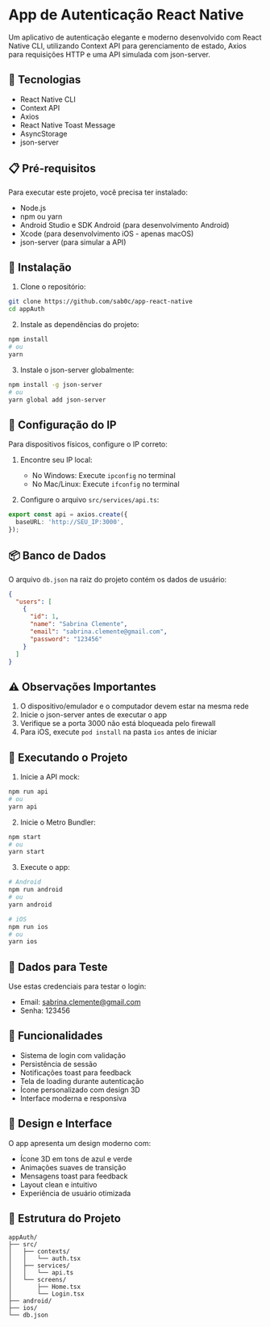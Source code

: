 # App de Autenticação React Native

Um aplicativo de autenticação elegante e moderno desenvolvido com React Native CLI, utilizando Context API para gerenciamento de estado, Axios para requisições HTTP e uma API simulada com json-server.

## 🚀 Tecnologias

- React Native CLI
- Context API
- Axios
- React Native Toast Message
- AsyncStorage
- json-server

## 📋 Pré-requisitos

Para executar este projeto, você precisa ter instalado:

- Node.js
- npm ou yarn
- Android Studio e SDK Android (para desenvolvimento Android)
- Xcode (para desenvolvimento iOS - apenas macOS)
- json-server (para simular a API)

## 🔧 Instalação

1. Clone o repositório:
```bash
git clone https://github.com/sab0c/app-react-native
cd appAuth
```

2. Instale as dependências do projeto:
```bash
npm install
# ou
yarn
```

3. Instale o json-server globalmente:
```bash
npm install -g json-server
# ou
yarn global add json-server
```

## 📝 Configuração do IP

Para dispositivos físicos, configure o IP correto:

1. Encontre seu IP local:
   - No Windows: Execute `ipconfig` no terminal
   - No Mac/Linux: Execute `ifconfig` no terminal

2. Configure o arquivo `src/services/api.ts`:
```typescript
export const api = axios.create({
  baseURL: 'http://SEU_IP:3000',
});
```

## 📦 Banco de Dados

O arquivo `db.json` na raiz do projeto contém os dados de usuário:

```json
{
  "users": [
    {
      "id": 1,
      "name": "Sabrina Clemente",
      "email": "sabrina.clemente@gmail.com",
      "password": "123456"
    }
  ]
}
```

## ⚠️ Observações Importantes

1. O dispositivo/emulador e o computador devem estar na mesma rede
2. Inicie o json-server antes de executar o app
3. Verifique se a porta 3000 não está bloqueada pelo firewall
4. Para iOS, execute `pod install` na pasta `ios` antes de iniciar

## 🚀 Executando o Projeto

1. Inicie a API mock:
```bash
npm run api
# ou
yarn api
```

2. Inicie o Metro Bundler:
```bash
npm start
# ou
yarn start
```

3. Execute o app:
```bash
# Android
npm run android
# ou
yarn android

# iOS
npm run ios
# ou
yarn ios
```

## 🔑 Dados para Teste

Use estas credenciais para testar o login:

- Email: sabrina.clemente@gmail.com
- Senha: 123456

## 📱 Funcionalidades

- Sistema de login com validação
- Persistência de sessão
- Notificações toast para feedback
- Tela de loading durante autenticação
- Ícone personalizado com design 3D
- Interface moderna e responsiva

## 🎨 Design e Interface

O app apresenta um design moderno com:
- Ícone 3D em tons de azul e verde
- Animações suaves de transição
- Mensagens toast para feedback
- Layout clean e intuitivo
- Experiência de usuário otimizada

## 📂 Estrutura do Projeto

```
appAuth/
├── src/
│   ├── contexts/
│   │   └── auth.tsx
│   ├── services/
│   │   └── api.ts
│   └── screens/
│       ├── Home.tsx
│       └── Login.tsx
├── android/
├── ios/
└── db.json
```